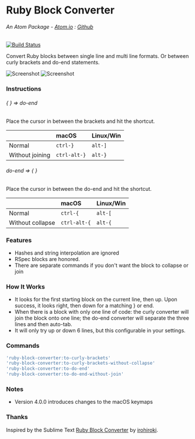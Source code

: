 # Ruby Block Converter
###### An Atom Package - [Atom.io](https://atom.io/packages/ruby-block-converter) : [Github](https://github.com/dsandstrom/atom-ruby-block-converter)
[![Build Status](https://travis-ci.org/dsandstrom/atom-ruby-block-converter.svg?branch=master)](https://travis-ci.org/dsandstrom/atom-ruby-block-converter)

Convert Ruby blocks between single line and multi line formats. Or between curly brackets and do-end statements.

![Screenshot](https://github.com/dsandstrom/atom-ruby-block-converter/raw/master/screen-1.gif) ![Screenshot](https://github.com/dsandstrom/atom-ruby-block-converter/raw/master/screen-2.gif)

### Instructions
###### *{ } => do-end*

Place the cursor in between the brackets and hit the shortcut.

|                 | macOS        | Linux/Win |
|:----------------|:-------------|:----------|
| Normal          | `ctrl-}`     | `alt-]`   |
| Without joining | `ctrl-alt-}` | `alt-}`   |

###### *do-end => { }*

Place the cursor in between the do-end and hit the shortcut.

|                  | macOS        | Linux/Win |
|:-----------------|:-------------|:----------|
| Normal           | `ctrl-{`     | `alt-[`   |
| Without collapse | `ctrl-alt-{` | `alt-{`   |

### Features
* Hashes and string interpolation are ignored
* RSpec blocks are honored.
* There are separate commands if you don't want the block to collapse or join

### How It Works
* It looks for the first starting block on the current line, then up. Upon success, it looks right, then down for a matching } or end.
* When there is a block with only one line of code: the curly converter will join the block onto one line; the do-end converter will separate the three lines and then auto-tab.
* It will only try up or down 6 lines, but this configurable in your settings.

### Commands
```coffee
'ruby-block-converter:to-curly-brackets'
'ruby-block-converter:to-curly-brackets-without-collapse'
'ruby-block-converter:to-do-end'
'ruby-block-converter:to-do-end-without-join'
```

### Notes
* Version 4.0.0 introduces changes to the macOS keymaps

### Thanks
Inspired by the Sublime Text [Ruby Block Converter](https://github.com/irohiroki/RubyBlockConverter) by [irohiroki](https://github.com/irohiroki).

